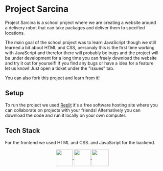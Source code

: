 # Project Sarcina
Project Sarcina is a school project where we are creating a website around a delivery robot that can take packages and deliver them to specified locations.

The main goal of the school project was to learn JavaScript though we still learned a bit about HTML and CSS, personaly this is the first time working with JavaScript and therefor there will probably be bugs and the project will be under development for a long time you can freely download the website and try it out for yourself! If you find any bugs or have a idea for a feature let us know! Just open a ticket under the "Issues" tab.

You can also fork this project and learn from it!

## Setup
To run the project we used [Replit](http://replit.com) it's a free software hosting site where you can collaborate on projects with your friends! Alternatively you can download the code and run it locally on your own computer.

## Tech Stack
For the frontend we used HTML and CSS. and JavaScript for the backend.
<div align="center">
  <a href="https://github.com/MikkelHebel?tab=repositories&q=&type=&language=html&sort=">
    <img align="center" src="https://raw.githubusercontent.com/gilbarbara/logos/master/logos/html-5.svg" width="55" />
  </a>
  <a href="https://github.com/MikkelHebel?tab=repositories&q=&type=&language=css&sort=">
    <img align="center" src="https://raw.githubusercontent.com/gilbarbara/logos/master/logos/css-3.svg" width="55" />
  </a>
  <a href="https://github.com/MikkelHebel?tab=repositories&q=&type=&language=javascript&sort=">
    <img align="center" src="https://raw.githubusercontent.com/gilbarbara/logos/master/logos/javascript.svg" width="55" />
  </a>
</div>
